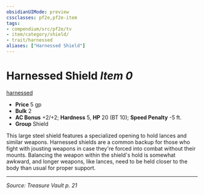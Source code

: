 ```yaml
---
obsidianUIMode: preview
cssclasses: pf2e,pf2e-item
tags:
- compendium/src/pf2e/tv
- item/category/shield/
- trait/harnessed
aliases: ["Harnessed Shield"]
---
```

# Harnessed Shield *Item 0*  
[harnessed](rules/traits/harnessed-tv.md "Harnessed Item Trait")  

- **Price** 5 gp
- **Bulk** 2
- **AC Bonus** +2/+2; **Hardness** 5, **HP** 20 (BT 10); **Speed Penalty** -5 ft.
- **Group** Shield 

This large steel shield features a specialized opening to hold lances and similar weapons. Harnessed shields are a common backup for those who fight with jousting weapons in case they're forced into combat without their mounts. Balancing the weapon within the shield's hold is somewhat awkward, and longer weapons, like lances, need to be held closer to the body than usual for proper support.


---
*Source: Treasure Vault p. 21*